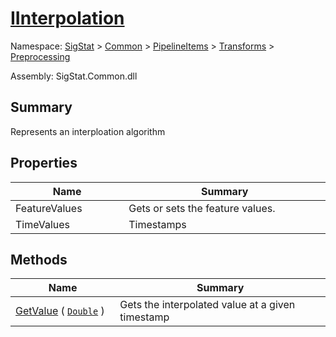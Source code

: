 # [IInterpolation](./IInterpolation.md)

Namespace: [SigStat](././) > [Common](./../../../README.md) > [PipelineItems](././) > [Transforms](././) > [Preprocessing](./README.md)

Assembly: SigStat.Common.dll

## Summary
Represents an interploation algorithm

## Properties

| Name<div><a href="#"><img width=225></a></div> | Summary<div><a href="#"><img width=525></a></div> | 
| --- | --- | 
| FeatureValues | Gets or sets the feature values. | 
| TimeValues | Timestamps | 


## Methods

| Name<div><a href="#"><img width=225></a></div> | Summary<div><a href="#"><img width=525></a></div> | 
| --- | --- | 
| [GetValue](./Methods/IInterpolation--GetValue.md) ( [`Double`](https://docs.microsoft.com/en-us/dotnet/api/System.Double) ) | Gets the interpolated value at a given timestamp | 



